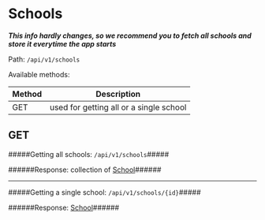 Schools
=
***This info hardly changes, so we recommend you to fetch all schools and store it everytime the app starts***

Path: `/api/v1/schools`

Available methods:

|Method|Description|
|------|-----------|
|GET|used for getting all or a single school|

GET
-
#####Getting all schools: `/api/v1/schools`#####

######Response: collection of [School](https://github.com/zazzlife/api-docs/blob/master/objects/school.md)######

-----------------------

#####Getting a single school: `/api/v1/schools/{id}`#####

######Response: [School](https://github.com/zazzlife/api-docs/blob/master/objects/school.md)######
